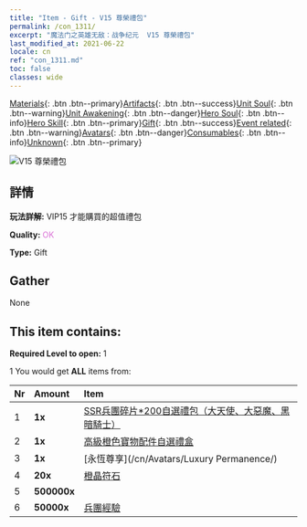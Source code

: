 ```yaml
---
title: "Item - Gift - V15 尊榮禮包"
permalink: /con_1311/
excerpt: "魔法门之英雄无敌：战争纪元  V15 尊榮禮包"
last_modified_at: 2021-06-22
locale: cn
ref: "con_1311.md"
toc: false
classes: wide
---
```

 [Materials](/ItemsCN/){: .btn .btn--primary}[Artifacts](/ItemsCN/Artifacts/){: .btn .btn--success}[Unit Soul](/ItemsCN/UnitSoul/){: .btn .btn--warning}[Unit Awakening](/ItemsCN/UnitAwakening/){: .btn .btn--danger}[Hero Soul](/ItemsCN/HeroSoul/){: .btn .btn--info}[Hero Skill](/ItemsCN/HeroSkill/){: .btn .btn--primary}[Gift](/ItemsCN/Gift/){: .btn .btn--success}[Event related](/ItemsCN/Events/){: .btn .btn--warning}[Avatars](/ItemsCN/Avatars/){: .btn .btn--danger}[Consumables](/ItemsCN/Consumables/){: .btn .btn--info}[Unknown](/ItemsCN/Unknown/){: .btn .btn--primary}

 ![V15 尊榮禮包](/images/t/i_905015.png)

## 詳情
 **玩法詳解:** VIP15 才能購買的超值禮包

 **Quality:** <span style="color: #DA70D6">OK</span>

 **Type:** Gift

## Gather

  None

## This item contains:

 **Required Level to open:** 1

 1 You would get **ALL** items  from:

  | Nr | Amount |     Item    |
  |:---|:-------|:------------|
  | 1 |  **1x** | [SSR兵團碎片*200自選禮包（大天使、大惡魔、黑暗騎士）](/cn/Items/con_1323/) |  | 
  | 2 |  **1x** | [高級橙色寶物配件自選禮盒](/cn/Items/con_1315/) |  | 
  | 3 |  **1x** | [永恆尊享](/cn/Avatars/Luxury Permanence/) |  | 
  | 4 |  **20x** | [橙晶符石](/cn/Items/con_730/) |  | 
  | 5 |  **500000x** | <i class="fas fa-coins"/> |  | 
  | 6 |  **50000x** | [兵團經驗](/cn/Items/con_902/) |  | 
